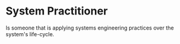 # System Practitioner

Is someone that is applying systems engineering practices over the system's life-cycle.
